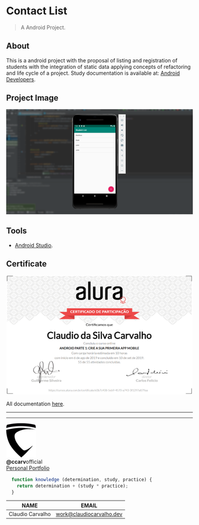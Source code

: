 # Contact List
> A Android Project.

## About
This is a android project with the proposal of listing and registration of students with the integration of static data applying concepts of refactoring and life cycle of a project. Study documentation is available at: [Android Developers](https://developer.android.com/).

## Project Image
![Project Image - Contact List](https://github.com/ccarvofficial/androidcourseproject-contactlistapp/blob/master/app/src/main/res/images/projectimage.png)

## Tools
- [Android Studio](https://developer.android.com/studio).

## Certificate
![Android Course Certificate](https://github.com/ccarvofficial/androidcourseproject-contactlistapp/blob/master/app/src/main/res/images/certificate.png)

All documentation [here](https://developer.android.com/docs).

---
---
![Claudio Carvalho Logotype](https://github.com/ccarvofficial/react-tictactoe/blob/master/public/ccarv-logotype.png)<br>
**@ccarv**official<br>
[Personal Portfolio](http://claudiocarvalho.dev)

```javascript
  function knowledge (determination, study, practice) {
    return determination + (study * practice); 
  }
```
| NAME             | EMAIL                    |
| ---------------- | ------------------------ |
| Claudio Carvalho | work@claudiocarvalho.dev |


